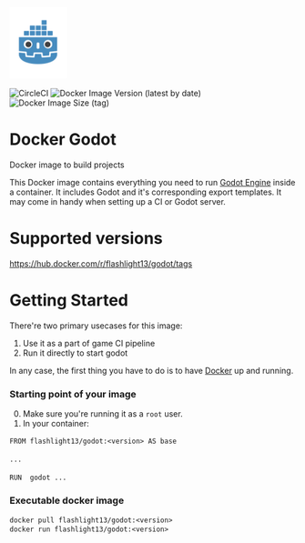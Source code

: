 <img src="https://github.com/FlashLight13/DockerGodot/blob/main/logo/icon.png" width="20%"/>

![CircleCI](https://img.shields.io/circleci/build/github/FlashLight13/DockerGodot/main)
![Docker Image Version (latest by date)](https://img.shields.io/docker/v/flashlight13/godot)
![Docker Image Size (tag)](https://img.shields.io/docker/image-size/flashlight13/godot/4.0.2)

# Docker Godot
Docker image to build  projects

This Docker image contains everything you need to run [Godot Engine](https://godotengine.org/) inside a container. It includes Godot and it's corresponding export templates.
It may come in handy when setting up a CI or Godot server.

# Supported versions
https://hub.docker.com/r/flashlight13/godot/tags

# Getting Started
There're two primary usecases for this image:
1) Use it as a part of game CI pipeline
2) Run it directly to start godot

In any case, the first thing you have to do is to have [Docker](https://www.docker.com/) up and running.

### Starting point of your image
0) Make sure you're running it as a `root` user.
1) In your container:
```
FROM flashlight13/godot:<version> AS base

...

RUN  godot ...
```
### Executable docker image
```
docker pull flashlight13/godot:<version>
docker run flashlight13/godot:<version>
```
